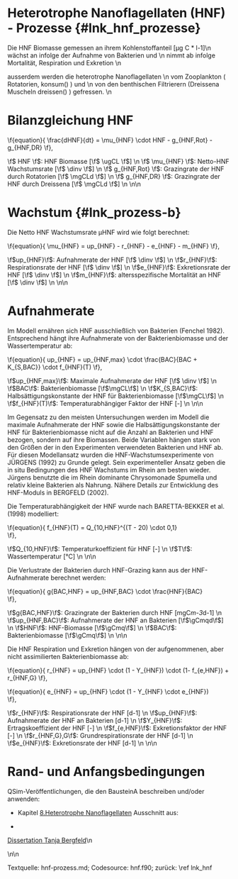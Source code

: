 Heterotrophe Nanoflagellaten (HNF) - Prozesse {#lnk_hnf_prozesse}
==============================================

Die HNF Biomasse gemessen an ihrem Kohlenstoffanteil [μg C * l-1]\n
wächst an infolge der Aufnahme von Bakterien und \n
nimmt ab infolge Mortalität, Respiration und Exkretion  \n

ausserdem werden die heterotrophe Nanoflagellaten \n
vom Zooplankton ( Rotatorien, konsum() ) und \n
von den benthischen Filtrierern (Dreissena Muscheln dreissen() ) gefressen. \n

# Bilanzgleichung HNF

\f{equation}{ 
  \frac{dHNF}{dt} = \mu_{HNF} \cdot HNF - g_{HNF,Rot} - g_{HNF,DR}
\f}, 

\f$ HNF \f$:  HNF Biomasse [\f$ \ugCL \f$] \n
\f$ \mu_{HNF} \f$:  Netto-HNF Wachstumsrate [\f$ \dinv \f$] \n
\f$ g_{HNF,Rot} \f$: Grazingrate der HNF durch Rotatorien [\f$ \mgCLd \f$] \n
\f$ g_{HNF,DR} \f$:  Grazingrate der HNF durch Dreissena [\f$ \mgCLd \f$] \n
\n\n 

# Wachstum {#lnk_prozess-b}
Die Netto HNF Wachstumsrate µHNF wird wie folgt berechnet:
 
\f{equation}{ 
  \mu_{HNF} = up_{HNF} - r_{HNF} - e_{HNF} - m_{HNF}
\f}, 

\f$up_{HNF}\f$:	Aufnahmerate der HNF [\f$ \dinv \f$] \n
\f$r_{HNF}\f$:	Respirationsrate der HNF [\f$ \dinv \f$] \n
\f$e_{HNF}\f$:	Exkretionsrate der HNF [\f$ \dinv \f$] \n
\f$m_{HNF}\f$:	altersspezifische Mortalität an HNF [\f$ \dinv \f$] \n
\n\n

# Aufnahmerate 
Im Modell ernähren sich HNF ausschließlich von Bakterien (Fenchel 1982). 
Entsprechend hängt ihre Aufnahmerate von der Bakterienbiomasse und der 
Wassertemperatur ab:
 
\f{equation}{ 
  up_{HNF} = up_{HNF,max} \cdot \frac{BAC}{BAC + K_{S,BAC}} \cdot f_{HNF}(T)
\f}, 


\f$up_{HNF,max}\f$: Maximale Aufnahmerate der HNF [\f$ \dinv \f$] \n
\f$BAC\f$:	Bakterienbiomasse [\f$\mgCL\f$] \n
\f$K_{S,BAC}\f$:  Halbsättigungskonstante der HNF für Bakterienbiomasse [\f$\mgCL\f$] \n
\f$f_{HNF}(T)\f$: Temperaturabhängiger Faktor der HNF [-] \n
\n\n

Im Gegensatz zu den meisten Untersuchungen werden im Modell die maximale 
Aufnahmerate der HNF sowie die Halbsättigungskonstante der HNF für 
Bakterienbiomasse nicht auf die Anzahl an Bakterien und HNF bezogen, sondern 
auf ihre Biomassen. Beide Variablen hängen stark von den Größen der in den 
Experimenten verwendeten Bakterien und HNF ab. Für diesen Modellansatz wurden 
die HNF-Wachstumsexperimente von JÜRGENS (1992) zu Grunde gelegt. Sein 
experimenteller Ansatz geben die in situ Bedingungen des HNF Wachstums im Rhein 
am besten wieder. Jürgens benutzte die im Rhein dominante Chrysomonade Spumella 
und relativ kleine Bakterien als Nahrung. Nähere Details zur Entwicklung des 
HNF-Moduls in BERGFELD (2002).

Die Temperaturabhängigkeit der HNF wurde nach BARETTA-BEKKER et al. (1998) 
modelliert:

\f{equation}{ 
 f_{HNF}(T) = Q_{10,HNF}^{(T - 20) \cdot 0,1}  
\f}, 

\f$Q_{10,HNF}\f$: Temperaturkoeffizient für HNF [-] \n
\f$T\f$:	Wassertemperatur [°C] \n
\n\n

Die Verlustrate der Bakterien durch HNF-Grazing kann aus der HNF-Aufnahmerate 
berechnet werden:
 
\f{equation}{ 
 g{BAC,HNF} = up_{HNF,BAC} \cdot \frac{HNF}{BAC}  
\f}, 

\f$g{BAC,HNF}\f$: Grazingrate der Bakterien durch HNF [mgC*m-3*d-1] \n
\f$up_{HNF,BAC}\f$: Aufnahmerate der HNF an Bakterien [\f$\gCmqd\f$] \n
\f$HNF\f$:	HNF-Biomasse [\f$\gCmq\f$] \n
\f$BAC\f$:	Bakterienbiomasse [\f$\gCmq\f$] \n
\n\n

Die HNF Respiration und Exkretion hängen von der aufgenommenen, aber nicht 
assimilierten Bakterienbiomasse ab:

\f{equation}{ 
 r_{HNF} = up_{HNF} \cdot (1 - Y_{HNF}) \cdot (1- f_{e,HNF}) + r_{HNF,G} 
\f}, 
 
\f{equation}{ 
 e_{HNF} = up_{HNF} \cdot (1 - Y_{HNF} \cdot e_{HNF})  
\f}, 

\f$r_{HNF}\f$:  Respirationsrate der HNF [d-1] \n
\f$up_{HNF}\f$: Aufnahmerate der HNF an Bakterien [d-1] \n
\f$Y_{HNF}\f$:	Ertragskoeffizient der HNF [-] \n
\f$f_{e,HNF}\f$: Exkretionsfaktor der HNF [-] \n
\f$r_{HNF,G},G\f$: Grundrespirationsrate der HNF [d-1] \n
\f$e_{HNF}\f$:  Exkretionsrate der HNF [d-1] \n
\n\n

# Rand- und Anfangsbedingungen 

QSim-Veröffentlichungen, die den BausteinA beschreiben und/oder anwenden:

- Kapitel <a href="./pdf/HNF_QSimDoku.pdf" target="_blank">
8.Heterotrophe Nanoflagellaten</a> Ausschnitt aus:

- <a href="./pdf/2002_Bergfeld_Dissertation_RhMoSa.pdf" target="_blank">
Dissertation Tanja Bergfeld</a>\n


\n\n

Textquelle: hnf-prozess.md; Codesource: hnf.f90; zurück: \ref lnk_hnf
